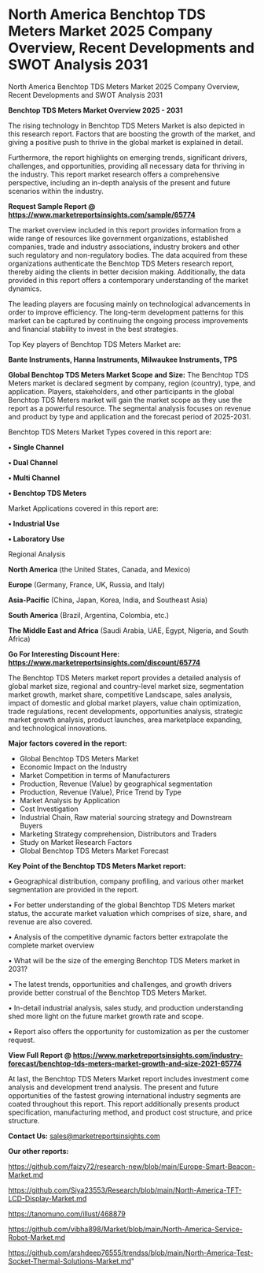 # North America Benchtop TDS Meters Market 2025 Company Overview, Recent Developments and SWOT Analysis 2031
North America Benchtop TDS Meters Market 2025 Company Overview, Recent Developments and SWOT Analysis 2031

<Strong> Benchtop TDS Meters Market Overview 2025 - 2031</strong>

The rising technology in Benchtop TDS Meters Market is also depicted in this research report. Factors that are boosting the growth of the market, and giving a positive push to thrive in the global market is explained in detail.

Furthermore, the report highlights on emerging trends, significant drivers, challenges, and opportunities, providing all necessary data for thriving in the industry. This report market research offers a comprehensive perspective, including an in-depth analysis of the present and future scenarios within the industry.

<strong>Request Sample Report @ <a href=https://www.marketreportsinsights.com/sample/65774>https://www.marketreportsinsights.com/sample/65774</a></strong>

The market overview included in this report provides information from a wide range of resources like government organizations, established companies, trade and industry associations, industry brokers and other such regulatory and non-regulatory bodies. The data acquired from these organizations authenticate the Benchtop TDS Meters research report, thereby aiding the clients in better decision making. Additionally, the data provided in this report offers a contemporary understanding of the market dynamics.

The leading players are focusing mainly on technological advancements in order to improve efficiency. The long-term development patterns for this market can be captured by continuing the ongoing process improvements and financial stability to invest in the best strategies.

Top Key players of Benchtop TDS Meters Market are:

<strong>Bante Instruments, Hanna Instruments, Milwaukee Instruments, TPS</strong>

<strong><b>Global Benchtop TDS Meters Market Scope and Size:</b></strong>
The Benchtop TDS Meters market is declared segment by company, region (country), type, and application. Players, stakeholders, and other participants in the global Benchtop TDS Meters market will gain the market scope as they use the report as a powerful resource. The segmental analysis focuses on revenue and product by type and application and the forecast period of 2025-2031.

Benchtop TDS Meters Market Types covered in this report are:

<strong>• Single Channel

• Dual Channel

• Multi Channel

• Benchtop TDS Meters</strong>

Market Applications covered in this report are:

<strong>• Industrial Use

• Laboratory Use</strong> 

Regional Analysis

<strong>North America</strong> (the United States, Canada, and Mexico)

<strong>Europe</strong> (Germany, France, UK, Russia, and Italy)

<strong>Asia-Pacific</strong> (China, Japan, Korea, India, and Southeast Asia)

<strong>South America</strong> (Brazil, Argentina, Colombia, etc.)

<strong>The Middle East and Africa</strong> (Saudi Arabia, UAE, Egypt, Nigeria, and South Africa)

<strong>Go For Interesting Discount Here: <a href=https://www.marketreportsinsights.com/discount/65774>https://www.marketreportsinsights.com/discount/65774</a></strong>

The Benchtop TDS Meters market report provides a detailed analysis of global market size, regional and country-level market size, segmentation market growth, market share, competitive Landscape, sales analysis, impact of domestic and global market players, value chain optimization, trade regulations, recent developments, opportunities analysis, strategic market growth analysis, product launches, area marketplace expanding, and technological innovations.

<strong><b>Major factors covered in the report:</b></strong>
<ul>
  <li>Global Benchtop TDS Meters Market </li>
  <li>Economic Impact on the Industry</li>
  <li>Market Competition in terms of Manufacturers</li>
  <li>Production, Revenue (Value) by geographical segmentation</li>
  <li>Production, Revenue (Value), Price Trend by Type</li>
  <li>Market Analysis by Application</li>
  <li>Cost Investigation</li>
  <li>Industrial Chain, Raw material sourcing strategy and Downstream Buyers</li>
  <li>Marketing Strategy comprehension, Distributors and Traders</li>
  <li>Study on Market Research Factors</li>
  <li>Global Benchtop TDS Meters Market Forecast</li>
</ul>

<strong><b>Key Point of the Benchtop TDS Meters Market report:</b></strong>

• Geographical distribution, company profiling, and various other market segmentation are provided in the report.

• For better understanding of the global Benchtop TDS Meters market status, the accurate market valuation which comprises of size, share, and revenue are also covered.

• Analysis of the competitive dynamic factors better extrapolate the complete market overview

• What will be the size of the emerging Benchtop TDS Meters market in 2031?

• The latest trends, opportunities and challenges, and growth drivers provide better construal of the Benchtop TDS Meters Market.

• In-detail industrial analysis, sales study, and production understanding shed more light on the future market growth rate and scope.

• Report also offers the opportunity for customization as per the customer request.

<strong><b>View Full Report @ <a href=https://www.marketreportsinsights.com/industry-forecast/benchtop-tds-meters-market-growth-and-size-2021-65774>https://www.marketreportsinsights.com/industry-forecast/benchtop-tds-meters-market-growth-and-size-2021-65774</a></b></strong>


At last, the Benchtop TDS Meters Market report includes investment come analysis and development trend analysis. The present and future opportunities of the fastest growing international industry segments are coated throughout this report. This report additionally presents product specification, manufacturing method, and product cost structure, and price structure.

<strong>Contact Us:</strong>
sales@marketreportsinsights.com

<strong>Our other reports:</strong>

<a href=https://github.com/faizy72/research-new/blob/main/Europe-Smart-Beacon-Market.md>https://github.com/faizy72/research-new/blob/main/Europe-Smart-Beacon-Market.md</a>

<a href=https://github.com/Siya23553/Research/blob/main/North-America-TFT-LCD-Display-Market.md>https://github.com/Siya23553/Research/blob/main/North-America-TFT-LCD-Display-Market.md</a>

<a href=https://tanomuno.com/illust/468879>https://tanomuno.com/illust/468879</a>

<a href=https://github.com/vibha898/Market/blob/main/North-America-Service-Robot-Market.md>https://github.com/vibha898/Market/blob/main/North-America-Service-Robot-Market.md</a>

<a href=https://github.com/arshdeep76555/trendss/blob/main/North-America-Test-Socket-Thermal-Solutions-Market.md>https://github.com/arshdeep76555/trendss/blob/main/North-America-Test-Socket-Thermal-Solutions-Market.md</a>"
